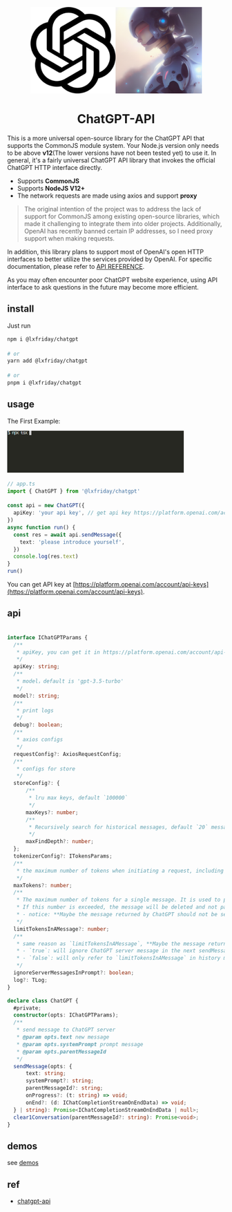 <div align="center">
<img width="197" src="./assets/icon2.png"/><img width="200" src="./assets/icon1.png" alt="generate by stable diffusion"/>
</a>
</div>
<h1 align="center">ChatGPT-API</h1>

This is a more universal open-source library for the ChatGPT API that supports the CommonJS module system. Your Node.js version only needs to be above **v12**(The lower versions have not been tested yet) to use it. In general, it's a fairly universal ChatGPT API library that invokes the official ChatGPT HTTP interface directly.

- Supports **CommonJS** 
- Supports **NodeJS V12+**
- The network requests are made using axios and support **proxy**

> The original intention of the project was to address the lack of support for CommonJS among existing open-source libraries, which made it challenging to integrate them into older projects. Additionally, OpenAI has recently banned certain IP addresses, so I need proxy support when making requests.

In addition, this library plans to support most of OpenAI's open HTTP interfaces to better utilize the services provided by OpenAI. For specific documentation, please refer to [API REFERENCE](https://platform.openai.com/docs/api-reference/models/list).

As you may often encounter poor ChatGPT website experience, using API interface to ask questions in the future may become more efficient.

## install

Just run

```bash
npm i @lxfriday/chatgpt

# or
yarn add @lxfriday/chatgpt

# or
pnpm i @lxfriday/chatgpt
```

## usage

The First Example:

![chatgpt](./assets//chatgpt1.gif)

```ts
// app.ts
import { ChatGPT } from '@lxfriday/chatgpt'

const api = new ChatGPT({
  apiKey: 'your api key', // get api key https://platform.openai.com/account/api-keys
})
async function run() {
  const res = await api.sendMessage({
    text: 'please introduce yourself',
  })
  console.log(res.text)
}
run()
```

You can get API key at [https://platform.openai.com/account/api-keys](https://platform.openai.com/account/api-keys).

## api

```typescript

interface IChatGPTParams {
  /**
   * apiKey, you can get it in https://platform.openai.com/account/api-keys,You can apply for up to 5 at most.
   */
  apiKey: string;
  /**
   * model，default is 'gpt-3.5-turbo'
   */
  model?: string;
  /**
   * print logs
   */
  debug?: boolean;
  /**
   * axios configs
   */
  requestConfig?: AxiosRequestConfig;
  /**
   * configs for store
   */
  storeConfig?: {
      /**
       * lru max keys, default `100000`
       */
      maxKeys?: number;
      /**
       * Recursively search for historical messages, default `20` messages will be sent to the ChatGPT server
       */
      maxFindDepth?: number;
  };
  tokenizerConfig?: ITokensParams;
  /**
   * the maximum number of tokens when initiating a request, including prompts and completion. The default value is 4096.
   */
  maxTokens?: number;
  /**
   * The maximum number of tokens for a single message. It is used to prevent from sending too many tokens to the ChatGPT server.
   * If this number is exceeded, the message will be deleted and not passed on as a prompt to the chatGPT server. The default value is `1000`.
   * - notice: **Maybe the message returned by ChatGPT should not be sent to the ChatGPT server as a prompt for the next conversation**.
   */
  limitTokensInAMessage?: number;
  /**
   * same reason as `limitTokensInAMessage`, **Maybe the message returned by ChatGPT should not be sent to the ChatGPT server as a prompt for the next conversation**, default value is `false`
   * - `true`: will ignore ChatGPT server message in the next sendMessage, and will only refer to `limitTokensInAMessage` in history messages
   * - `false`: will only refer to `limitTokensInAMessage` in history messages
   */
  ignoreServerMessagesInPrompt?: boolean;
  log?: TLog;
}
```

```typescript
declare class ChatGPT {
  #private;
  constructor(opts: IChatGPTParams);
  /**
   * send message to ChatGPT server
   * @param opts.text new message
   * @param opts.systemPrompt prompt message
   * @param opts.parentMessageId
   */
  sendMessage(opts: {
      text: string;
      systemPrompt?: string;
      parentMessageId?: string;
      onProgress?: (t: string) => void;
      onEnd?: (d: IChatCompletionStreamOnEndData) => void;
  } | string): Promise<IChatCompletionStreamOnEndData | null>;
  clear1Conversation(parentMessageId?: string): Promise<void>;
}
```

## demos

see [demos](./demo/)

## ref

- [chatgpt-api](https://github.com/transitive-bullshit/chatgpt-api)